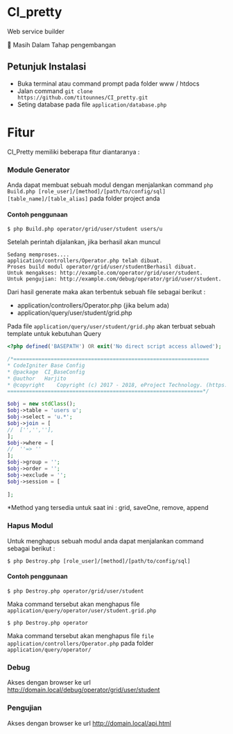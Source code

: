 # CI_pretty

Web service builder

🚧 Masih Dalam Tahap pengembangan

## Petunjuk Instalasi
- Buka terminal atau command prompt pada folder www / htdocs
- Jalan command `git clone https://github.com/titounnes/CI_pretty.git`
- Seting database pada file `application/database.php`

# Fitur

CI_Pretty memiliki beberapa fitur diantaranya :

### Module Generator

Anda dapat membuat sebuah modul dengan menjalankan command `php Build.php [role_user]/[method]/[path/to/config/sql] [table_name]/[table_alias]` pada folder project anda

#### Contoh penggunaan

```
$ php Build.php operator/grid/user/student users/u
```

Setelah perintah dijalankan, jika berhasil akan muncul 

```
Sedang memproses....
application/controllers/Operator.php telah dibuat.
Proses build modul operator/grid/user/studentBerhasil dibuat.
Untuk mengakses: http://example.com/operator/grid/user/student.
Untuk pengujian: http://example.com/debug/operator/grid/user/student.
```

Dari hasil generate maka akan terbentuk sebuah file sebagai berikut :
- application/controllers/Operator.php (jika belum ada)
- application/query/user/student/grid.php

Pada file `application/query/user/student/grid.php` akan terbuat sebuah template untuk kebutuhan Query

```php
<?php defined('BASEPATH') OR exit('No direct script access allowed');

/*===============================================================
* CodeIgniter Base Config
* @package	CI_BaseConfig
* @author	Harjito
* @copyright	Copyright (c) 2017 - 2018, eProject Technology. (https://e-project-tech.com/)
===============================================================*/

$obj = new stdClass();
$obj->table = 'users u';
$obj->select = 'u.*';
$obj->join = [
//	['','',''],
];
$obj->where = [
//	''=> ''
];
$obj->group = '';
$obj->order = '';
$obj->exclude = '';
$obj->session = [
	
];
```

*Method yang tersedia untuk saat ini : grid, saveOne, remove, append

### Hapus Modul

Untuk menghapus sebuah modul anda dapat menjalankan command sebagai berikut :

`$ php Destroy.php [role_user]/[method]/[path/to/config/sql]`

#### Contoh penggunaan

`$ php Destroy.php operator/grid/user/student`

Maka command tersebut akan menghapus file `application/query/operator/user/student.grid.php`

`$ php Destroy.php operator`

Maka command tersebut akan menghapus file `file application/controllers/Operator.php` pada folder `application/query/operator/`

### Debug 

Akses dengan browser ke url http://domain.local/debug/operator/grid/user/student

### Pengujian

Akses dengan browser ke url http://domain.local/api.html
